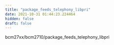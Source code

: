 ```yaml
---
title: "package_feeds_telephony_libpri"
date: 2021-10-31 01:44:23.224464
hidden: false
draft: false
---
```


bcm27xx/bcm2710/package_feeds_telephony_libpri

